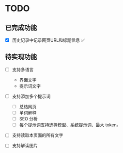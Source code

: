 
# TODO

## 已完成功能

- [x] 历史记录中记录网页URL和标题信息 ✅

## 待实现功能

- [ ] 支持多语言
  - 界面文字
  - 提示词文字
- [ ] 支持添加多个提示词
  - [ ] 总结网页
  - [ ] 单词解释
  - [ ] SEO 分析
  - [ ] 每个提示词支持选择模型、系统提示词、最大 token。
- [ ] 支持读取本页面的所有文字
- [ ] 支持解读图片


